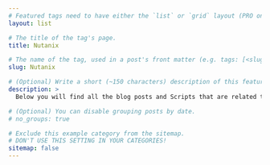 ```yaml
---
# Featured tags need to have either the `list` or `grid` layout (PRO only).
layout: list

# The title of the tag's page.
title: Nutanix

# The name of the tag, used in a post's front matter (e.g. tags: [<slug>]).
slug: Nutanix

# (Optional) Write a short (~150 characters) description of this featured tag.
description: >
  Below you will find all the blog posts and Scripts that are related to Nutanix

# (Optional) You can disable grouping posts by date.
# no_groups: true

# Exclude this example category from the sitemap.
# DON'T USE THIS SETTING IN YOUR CATEGORIES!
sitemap: false
---
```

